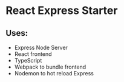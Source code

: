# React Express Starter

## Uses:
* Express Node Server
* React frontend
* TypeScript
* Webpack to bundle frontend
* Nodemon to hot reload Express
